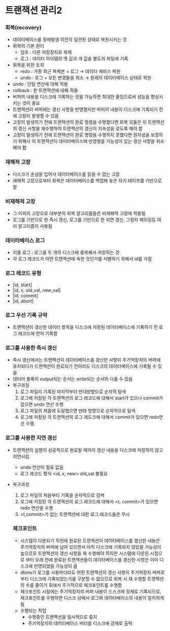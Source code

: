 # 트랜잭션 관리2

### 회복(recovery)

- 데이터베이스를 장애발생 이전의 일관된 상태로 복원시키는 것
- 회복의 기본 원리
    - 덤프 : 다른 저장장치로 복제
    - 로그 : 데이터 아이템의 옛 값과 개 값을 별도의 파일에 기록
- 회복을 위한 조치
    - redo : 가장 최근 복제본 + 로그 → 데이터 에비스 복원
    - undo : 로그 + 모든 변경들을 취소 → 원래의 데이터베이스 상태로 복원
- undo : 단일 연산에 대해 적용
- rollback : 한 트랜잭션에 대해 적용
- 버퍼의 내용을 디스크에 기록하는 것을 가능하면 최대한 줄임으로써 성능을 향상시키는 것이 중요
- 트랜잭션이 버퍼에는 갱신 사항을 반영했지만 버퍼의 내용이 디스크에 기록되기 전에 고장이 발생할 수 있음
- 고장이 발생하기 전에 트랜잭션이 완료 명령을 수행했다면 회복 모듈은 이 트랜잭션의 갱신 사항을 재수행하여 트랜잭션의 갱신이 지속성을 갖도록 해야 함
- 고장이 발생하기 전에 트랜잭션이 완료 명령을 수행하지 못했다면 원자성을 보장하기 위해서 이 트랜잭션이 데이터베이스에 반영했을 가능성이 있는 갱신 사항을 취소해야 함

### 재해적 고장

- 디스크가 손상을 입어서 데이터베이스를 읽을 수 없는 고장
- 재해적 고장으로부터 회복은 데이터베이스를 백업해 놓은 자기 테이프를 기반으로 함

### 비재해적 고장

- 그 이외의 고장으로 대부분의 회복 알고리즘들은 비재해적 고장에 적용됨
- 로그를 기반으로 한 즉시 갱신, 로그를 기반으로 한 지연 갱신, 그림자 페이징등 여러 알고리즘이 사용됨

### 데이터베이스 로그

- 이중 로그 : 로그를 두 개의 디스크에 중복해서 저장하는 것
- 각 로그 레코드가 어떤 트랜잭션에 속한 것인가를 식별하기 위해서 id를 가짐

### 로그 레코드 유형

- [id, start]
- [id, x, old_val, new_val]
- [id, commit]
- [id, abort]

### 로그 우선 기록 규약

- 트랜잭션이 갱신한 데이터 항목을 디스크에 저장된 데이터베이스에 기록하기 전 로그 레코드에 먼저 기록함

### 로그를 사용한 즉시 갱신

- 즉시 갱신에서는 트랜잭션이 데이터베이스를 갱신한 사항이 주기억장치의 버퍼에 유지되다가 드랜잭션이 완료되기 전이라도 디스크의 데이터베이스에 기록될 수 있음
- 데티어 블록이 output되는 순서는 write되는 순서와 다를 수 있음
- 복구과정
    1. 로그 파일리 기록된 마지막부터 반대방향으로 순차적 탐색
    2. 로그에 저장된 각 트랜잭션의 로그 레코드에 대해서 start가 있으나 commit가 없으면 undo 연산 수행
    3. 로그 파일의 처음에 도달했으면 반태 방향으로 순차적으로 탐색
    4. 로그에 저장된 각 트랜잭션의 로그 레도크에 대해서 commit가 있으면 redo연산 수행

### 로그를 사용한 지연 갱신

- 트랜잭션의 실행이 성공적으로 완료될 때까지 갱신 내용을 디스크에 저장하지 않고 지연시킴
    - undo 연산이 필요 없음
    - 로그 레코드 형식 <id, x, new> old_val 불필요
- 복구과정
    1. 로그 파일의 처음부터 기록을 순차적으로 검색
    2. 로그에 저장된 각 트랜잭션의 로그 레코드에 대해서 <t, commit>가 있으면 redo 연산을 수행
    3. <t,commit>가 없는 트랜잭션에 대한 로그 레코드들은 무시
    
    ### 체크포인트
    
    - 시스템이 다운되기 직전에 완료된 트랜잭션이 데이터베이스를 갱신한 내뇽은 주기억장치의 버퍼에 남아 있으면서 아직 디스크에 기록되지 않았을 가능성이 높으르모 트랜잭션의 갱신 사항을 재 수행해야 하지만 시스템에 다운된 시점으로 부터 오래 전에 완료된 트랜잭션들이 데이터베이스를 갱신한 사항은 이미 디스크에 반영되었을 가능성이 큼
    - dbms가 로그를 사용하더라도 어떤 트랜잭션의 갱신 사항이 주기억장치 버퍼로부터 디스크에 기록되었는가를 구분할 수 없으므로 회복 시 재 수행할 트랜잭션의 수를 줄이기 휘애서 주기적으로 체크포인트를 수행함
    - 체크포인트 시점에는 주기억장치의 버퍼 내용이 드스크에 장제로 기록되므로, 체크포인트를 수행하면 디스크 상에서 로그와 데이터베이스의 내용이 일치하게 됨
    - 수행되는 작업
        - 수행중인 트랜잭션을 일시적으로 중지
        - 주기억장치의 데이터베이스 버터를 디스크에 강제로 출력